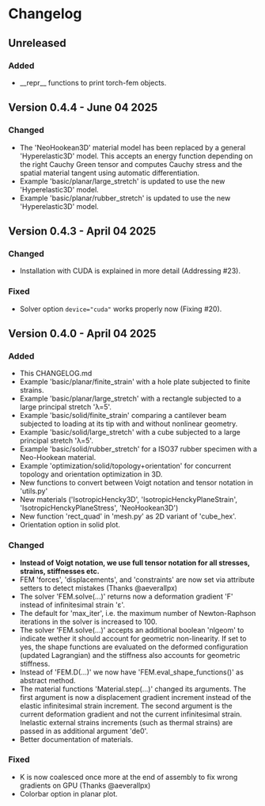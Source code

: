 # Changelog 

## Unreleased

### Added 
- \_\_repr\_\_ functions to print torch-fem objects.

## Version 0.4.4 - June 04 2025 

### Changed
- The 'NeoHookean3D' material model has been replaced by a general 'Hyperelastic3D' model. This accepts an energy function depending on the right Cauchy Green tensor and computes Cauchy stress and the spatial material tangent using automatic differentiation.
- Example 'basic/planar/large_stretch' is updated to use the new 'Hyperelastic3D' model.
- Example 'basic/planar/rubber_stretch' is updated to use the new 'Hyperelastic3D' model.


## Version 0.4.3 - April 04 2025 

### Changed
- Installation with CUDA is explained in more detail (Addressing #23).

### Fixed
- Solver option `device="cuda"` works properly now (Fixing #20).


## Version 0.4.0 - April 04 2025 

### Added 
- This CHANGELOG.md
- Example 'basic/planar/finite_strain' with a hole plate subjected to finite strains. 
- Example 'basic/planar/large_stretch' with a rectangle subjected to a large principal stretch 'λ=5'.
- Example 'basic/solid/finite_strain' comparing a cantilever beam subjected to loading at its tip with and without nonlinear geometry. 
- Example 'basic/solid/large_stretch' with a cube subjected to a large principal stretch 'λ=5'.
- Example 'basic/solid/rubber_stretch' for a ISO37 rubber specimen with a Neo-Hookean material.
- Example 'optimization/solid/topology+orientation' for concurrent topology and orientation optimization in 3D. 
- New functions to convert between Voigt notation and tensor notation in 'utils.py'
- New materials ('IsotropicHencky3D', 'IsotropicHenckyPlaneStrain', 'IsotropicHenckyPlaneStress', 'NeoHookean3D')
- New function 'rect_quad' in 'mesh.py' as 2D variant of 'cube_hex'.
- Orientation option in solid plot.

### Changed
- **Instead of Voigt notation, we use full tensor notation for all stresses, strains, stiffnesses etc.** 
- FEM 'forces', 'displacements', and 'constraints' are now set via attribute setters to detect mistakes (Thanks @aeverallpx)
- The solver 'FEM.solve(...)' returns now a deformation gradient 'F' instead of infinitesimal strain 'ε'.  
- The default for 'max_iter', i.e. the maximum number of Newton-Raphson iterations in the solver is increased to 100.
- The solver 'FEM.solve(...)' accepts an additional boolean 'nlgeom' to indicate wether it should account for geometric non-linearity. If set to yes, the shape functions are evaluated on the deformed configuration (updated Lagrangian) and the stiffness also accounts for geometric stiffness.
- Instead of 'FEM.D(...)' we now have 'FEM.eval_shape_functions()' as abstract method.
- The material functions 'Material.step(...)' changed its arguments. The first argument is now a displacement gradient increment instead of the elastic infinitesimal strain increment. The second argument is the current deformation gradient and not the current infinitesimal strain. Inelastic external strains increments (such as thermal strains) are passed in as additional argument 'de0'. 
- Better documentation of materials. 

### Fixed
- K is now coalesced once more at the end of assembly to fix wrong gradients on GPU (Thanks @aeverallpx)
- Colorbar option in planar plot.
